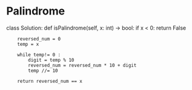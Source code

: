 # Palindrome
class Solution:
    def isPalindrome(self, x: int) -> bool:
        if x < 0:
            return False
     
        reversed_num = 0
        temp = x

        while temp!= 0 :
            digit = temp % 10
            reversed_num = reversed_num * 10 + digit
            temp //= 10

        return reversed_num == x
